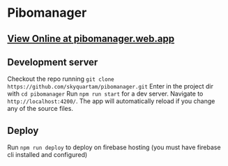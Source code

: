 # Pibomanager 
## [View Online at pibomanager.web.app](https://pibomanager.web.app/pets)
## Development server
Checkout the repo running `git clone https://github.com/skyquartam/pibomanager.git`
Enter in the project dir with `cd pibomanager`
Run `npm run start` for a dev server. Navigate to `http://localhost:4200/`. The app will automatically reload if you change any of the source files.

## Deploy

Run `npm run deploy` to deploy on firebase hosting (you must have firebase cli installed and configured)